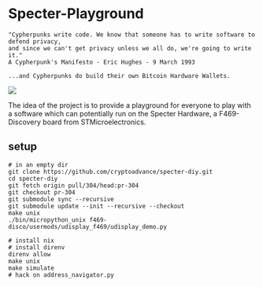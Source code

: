 # Specter-Playground

    "Cypherpunks write code. We know that someone has to write software to defend privacy, 
    and since we can't get privacy unless we all do, we're going to write it."
    A Cypherpunk's Manifesto - Eric Hughes - 9 March 1993

    ...and Cypherpunks do build their own Bitcoin Hardware Wallets.

![](./docs/pictures/kit.jpg)

The idea of the project is to provide a playground for everyone to play with a software which can potentially run on the Specter Hardware, a F469-Discovery board from STMicroelectronics.

## setup
```
# in an empty dir
git clone https://github.com/cryptoadvance/specter-diy.git
cd specter-diy
git fetch origin pull/304/head:pr-304
git checkout pr-304
git submodule sync --recursive
git submodule update --init --recursive --checkout
make unix
./bin/micropython_unix f469-disco/usermods/udisplay_f469/udisplay_demo.py
```

```
# install nix
# install direnv
direnv allow
make unix
make simulate
# hack on address_navigator.py
```
